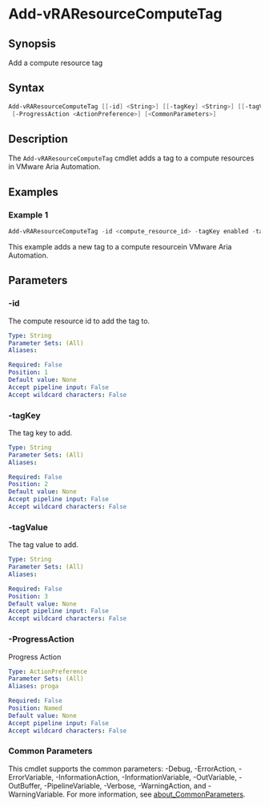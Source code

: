 # Add-vRAResourceComputeTag

## Synopsis

Add a compute resource tag

## Syntax

```powershell
Add-vRAResourceComputeTag [[-id] <String>] [[-tagKey] <String>] [[-tagValue] <String>]
 [-ProgressAction <ActionPreference>] [<CommonParameters>]
```

## Description

The `Add-vRAResourceComputeTag` cmdlet adds a tag to a compute resources in VMware Aria Automation.

## Examples

### Example 1

```powershell
Add-vRAResourceComputeTag -id <compute_resource_id> -tagKey enabled -tagValue true
```

This example adds a new tag to a compute resourcein VMware Aria Automation.

## Parameters

### -id

The compute resource id to add the tag to.

```yaml
Type: String
Parameter Sets: (All)
Aliases:

Required: False
Position: 1
Default value: None
Accept pipeline input: False
Accept wildcard characters: False
```

### -tagKey

The tag key to add.

```yaml
Type: String
Parameter Sets: (All)
Aliases:

Required: False
Position: 2
Default value: None
Accept pipeline input: False
Accept wildcard characters: False
```

### -tagValue

The tag value to add.

```yaml
Type: String
Parameter Sets: (All)
Aliases:

Required: False
Position: 3
Default value: None
Accept pipeline input: False
Accept wildcard characters: False
```

### -ProgressAction

Progress Action

```yaml
Type: ActionPreference
Parameter Sets: (All)
Aliases: proga

Required: False
Position: Named
Default value: None
Accept pipeline input: False
Accept wildcard characters: False
```

### Common Parameters

This cmdlet supports the common parameters: -Debug, -ErrorAction, -ErrorVariable, -InformationAction, -InformationVariable, -OutVariable, -OutBuffer, -PipelineVariable, -Verbose, -WarningAction, and -WarningVariable. For more information, see [about_CommonParameters](http://go.microsoft.com/fwlink/?LinkID=113216).
